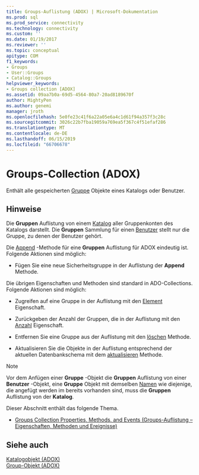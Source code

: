 ```yaml
---
title: Groups-Auflistung (ADOX) | Microsoft-Dokumentation
ms.prod: sql
ms.prod_service: connectivity
ms.technology: connectivity
ms.custom: ''
ms.date: 01/19/2017
ms.reviewer: ''
ms.topic: conceptual
apitype: COM
f1_keywords:
- Groups
- User::Groups
- Catalog::Groups
helpviewer_keywords:
- Groups collection [ADOX]
ms.assetid: 09aa7b0a-69d5-4564-80a7-20ad8189670f
author: MightyPen
ms.author: genemi
manager: jroth
ms.openlocfilehash: 5e0fe23c41f6a22a05e6a4c1d61f94a357f3c28c
ms.sourcegitcommit: 3026c22b7fba19059a769ea5f367c4f51efaf286
ms.translationtype: MT
ms.contentlocale: de-DE
ms.lasthandoff: 06/15/2019
ms.locfileid: "66706678"
---
```

# <a name="groups-collection-adox"></a>Groups-Collection (ADOX)
Enthält alle gespeicherten [Gruppe](../../../ado/reference/adox-api/group-object-adox.md) Objekte eines Katalogs oder Benutzer.  
  
## <a name="remarks"></a>Hinweise  
 Die **Gruppen** Auflistung von einem [Katalog](../../../ado/reference/adox-api/catalog-object-adox.md) aller Gruppenkonten des Katalogs darstellt. Die **Gruppen** Sammlung für einen [Benutzer](../../../ado/reference/adox-api/user-object-adox.md) stellt nur die Gruppe, zu denen der Benutzer gehört.  
  
 Die [Append](../../../ado/reference/adox-api/append-method-adox-groups.md) -Methode für eine **Gruppen** Auflistung für ADOX eindeutig ist. Folgende Aktionen sind möglich:  
  
-   Fügen Sie eine neue Sicherheitsgruppe in der Auflistung der **Append** Methode.  
  
 Die übrigen Eigenschaften und Methoden sind standard in ADO-Collections. Folgende Aktionen sind möglich:  
  
-   Zugreifen auf eine Gruppe in der Auflistung mit den [Element](../../../ado/reference/ado-api/item-property-ado.md) Eigenschaft.  
  
-   Zurückgeben der Anzahl der Gruppen, die in der Auflistung mit den [Anzahl](../../../ado/reference/ado-api/count-property-ado.md) Eigenschaft.  
  
-   Entfernen Sie eine Gruppe aus der Auflistung mit den [löschen](../../../ado/reference/adox-api/delete-method-adox-collections.md) Methode.  
  
-   Aktualisieren Sie die Objekte in der Auflistung entsprechend der aktuellen Datenbankschema mit dem [aktualisieren](../../../ado/reference/ado-api/refresh-method-ado.md) Methode.  
  
> [!NOTE]
>  Vor dem Anfügen einer **Gruppe** -Objekt die **Gruppen** Auflistung von einer **Benutzer** -Objekt, eine **Gruppe** Objekt mit demselben [ Namen](../../../ado/reference/adox-api/name-property-adox.md) wie diejenige, die angefügt werden im bereits vorhanden sind, muss die **Gruppen** Auflistung von der **Katalog**.  
  
 Dieser Abschnitt enthält das folgende Thema.  
  
-   [Groups Collection Properties, Methods, and Events (Groups-Auflistung – Eigenschaften, Methoden und Ereignisse)](../../../ado/reference/adox-api/groups-collection-properties-methods-and-events.md)  
  
## <a name="see-also"></a>Siehe auch  
 [Katalogobjekt (ADOX)](../../../ado/reference/adox-api/catalog-object-adox.md)   
 [Group-Objekt (ADOX)](../../../ado/reference/adox-api/group-object-adox.md)
